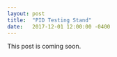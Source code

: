 ```yaml
---
layout: post
title:  "PID Testing Stand"
date:   2017-12-01 12:00:00 -0400
---
```


This post is coming soon.